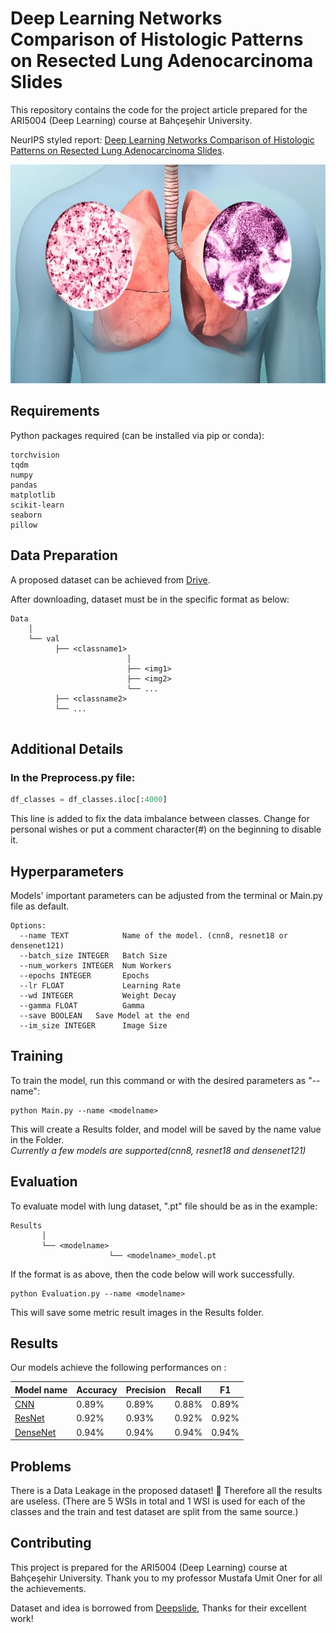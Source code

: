 
# Deep Learning Networks Comparison of Histologic Patterns on Resected Lung Adenocarcinoma Slides

This repository contains the code for the project article prepared for the ARI5004 (Deep Learning) course at Bahçeşehir University. 

NeurIPS styled report: [Deep Learning Networks Comparison of Histologic Patterns on Resected Lung
Adenocarcinoma Slides](https://drive.google.com/file/d/1aE8Vi3HnBVBwzreEH-uyyYbEczZrkOeL/view?usp=sharing).

<p align="center">
<img src="etc/lung-cancer.jpg" height=350>
</p>

## Requirements

Python packages required (can be installed via pip or conda):

``` 
torchvision
tqdm
numpy
pandas
matplotlib
scikit-learn
seaborn
pillow
```

## Data Preparation

A proposed dataset can be achieved from [Drive](https://drive.google.com/file/d/1Q2SaakGyjvc5FaaaBisKaBBGwh0J5z0X/view?usp=sharing).

After downloading, dataset must be in the specific format as below:

```
Data
    │
    └── val
          ├── <classname1>
                          │ 
                          ├── <img1>
                          ├── <img2>
                          └── ...
          ├── <classname2>  
          └── ...    
      
```

## Additional Details

### In the Preprocess.py file:
``` python
df_classes = df_classes.iloc[:4000]
```
This line is added to fix the data imbalance between classes. 
Change for personal wishes or put a comment character(#) on the beginning to disable it.


## Hyperparameters
Models' important parameters can be adjusted from the terminal or Main.py file as default.

```
Options:
  --name TEXT            Name of the model. (cnn8, resnet18 or densenet121)
  --batch_size INTEGER   Batch Size
  --num_workers INTEGER  Num Workers
  --epochs INTEGER       Epochs
  --lr FLOAT             Learning Rate
  --wd INTEGER           Weight Decay
  --gamma FLOAT          Gamma
  --save BOOLEAN   Save Model at the end
  --im_size INTEGER      Image Size
```

## Training

To train the model, run this command or with the desired parameters as "--name":

```train
python Main.py --name <modelname>
```
This will create a Results folder, and model will be saved by the name value in the Folder.
<br />*Currently a few models are supported(cnn8, resnet18 and densenet121)*

## Evaluation

To evaluate model with lung dataset, ".pt" file should be as in the example:

```results
Results
       │
       └── <modelname>
                      └── <modelname>_model.pt
```
If the format is as above, then the code below will work successfully.

```eval
python Evaluation.py --name <modelname>
```
This will save some metric result images in the Results folder.

## Results

Our models achieve the following performances on :


| Model name                                                                                     | Accuracy | Precision | Recall | F1    |
|------------------------------------------------------------------------------------------------|----------|-----------|--------|-------|
| [CNN](https://drive.google.com/file/d/1Mhbxo7XYpfiaX-KtvCK_PL4HfoGSjWqa/view?usp=sharing)      | 0.89%    | 0.89%     | 0.88%  | 0.89% |
| [ResNet](https://drive.google.com/file/d/1sWPm_AEl2mOrgICo2xV8whX_ht7wYYn3/view?usp=sharing)   | 0.92%    | 0.93%     | 0.92%  | 0.92% |
| [DenseNet](https://drive.google.com/file/d/1xIVPKVo8dyuEyHEAa04DCTCnOj-mcZ_R/view?usp=sharing) | 0.94%    | 0.94%     | 0.94%  | 0.94% |

## Problems
There is a Data Leakage in the proposed dataset! :smiling_face_with_tear: Therefore all the results are useless. (There are 5 WSIs in total and 1 WSI is used for each of the classes and the train and test dataset are split from the same source.)

## Contributing
This project is prepared for the ARI5004 (Deep Learning) course at Bahçeşehir University. 
Thank you to my professor Mustafa Umit Oner for all the achievements.

Dataset and idea is borrowed from [Deepslide](https://github.com/BMIRDS/deepslide), Thanks for their excellent work!

